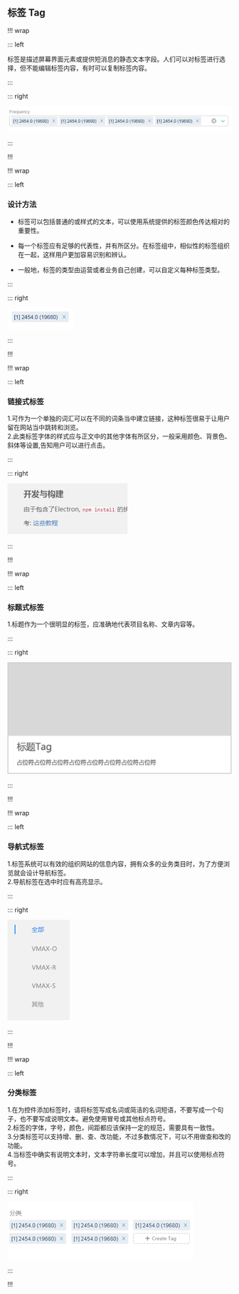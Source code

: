 ##  标签 Tag ##

!!! wrap

::: left

标签是描述屏幕界面元素或提供短消息的静态文本字段。人们可以对标签进行选择，但不能编辑标签内容，有时可以复制标签内容。

:::

::: right

![](../imgs/组件/标签/img_tag_1.png)

:::

!!!

!!! wrap

::: left

### 设计方法 ###

- 标签可以包括普通的或样式的文本，可以使用系统提供的标签颜色传达相对的重要性。

- 每一个标签应有足够的代表性，并有所区分。在标签组中，相似性的标签组织在一起，这样用户更加容易识别和辨认。

- 一般地，标签的类型由运营或者业务自己创建，可以自定义每种标签类型。

:::

::: right

![](../imgs/组件/标签/img_tag_6.png)

:::

!!!

!!! wrap

::: left

### 链接式标签 ###

1.可作为一个单独的词汇可以在不同的词条当中建立链接，这种标签很易于让用户留在网站当中跳转和浏览。<br>
2.此类标签字体的样式应与正文中的其他字体有所区分，一般采用颜色、背景色、斜体等设置,告知用户可以进行点击。

:::

::: right

![](../imgs/组件/标签/img_tag_2.png)

:::

!!!



!!! wrap

::: left

### 标题式标签 ###


1.标题作为一个很明显的标签，应准确地代表项目名称、文章内容等。

:::

::: right

![](../imgs/组件/标签/img_tag_3.png)

:::

!!!




!!! wrap

::: left

### 导航式标签 ###

1.标签系统可以有效的组织网站的信息内容，拥有众多的业务类目时，为了方便浏览就会设计导航标签。<br>
2.导航标签在选中时应有高亮显示。

:::

::: right

![](../imgs/组件/标签/img_tag_4.png)

:::

!!!




!!! wrap

::: left

### 分类标签 ###

1.在为控件添加标签时，请将标签写成名词或简洁的名词短语，不要写成一个句子，也不要写成说明文本。避免使用冒号或其他标点符号。<br>
2.标签的字体，字号，颜色，间距都应该保持一定的规范，需要具有一致性。<br>
3.分类标签可以支持增、删、查、改功能，不过多数情况下，可以不用做查和改的功能。<br>
4.当标签中确实有说明文本时，文本字符串长度可以增加，并且可以使用标点符号。<br>

:::

::: right

![](../imgs/组件/标签/img_tag_5.png)

:::

!!!




